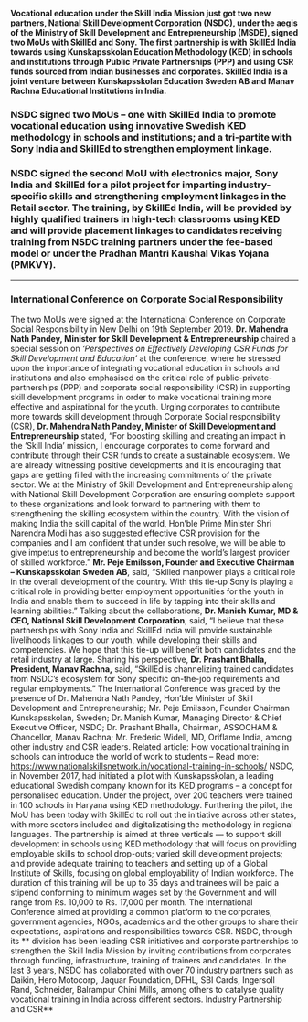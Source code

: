 **Vocational education under the Skill India Mission just got two new partners, National Skill Development Corporation (NSDC), under the aegis of the Ministry of Skill Development and Entrepreneurship (MSDE), signed two MoUs with SkillEd and Sony. The first partnership is with SkillEd India towards using Kunskapsskolan Education Methodology (KED) in schools and institutions through Public Private Partnerships (PPP) and using CSR funds sourced from Indian businesses and corporates. SkillEd India is a joint venture between Kunskapsskolan Education Sweden AB and Manav Rachna Educational Institutions in India.**
### NSDC signed two MoUs – one with SkillEd India to promote vocational education using innovative Swedish KED methodology in schools and institutions; and a tri-partite with Sony India and SkillEd to strengthen employment linkage.
### NSDC signed the second MoU with electronics major, Sony India and SkillEd for a pilot project for imparting industry-specific skills and strengthening employment linkages in the Retail sector. The training, by SkillEd India, will be provided by highly qualified trainers in high-tech classrooms using KED and will provide placement linkages to candidates receiving training from NSDC training partners under the fee-based model or under the Pradhan Mantri Kaushal Vikas Yojana (PMKVY).
** **
### International Conference on Corporate Social Responsibility
The two MoUs were signed at the International Conference on Corporate Social Responsibility in New Delhi on 19th September 2019.
**Dr. Mahendra Nath Pandey, Minister for Skill Development & Entrepreneurship** chaired a special session on *‘Perspectives on Effectively Developing CSR Funds for Skill Development and Education’* at the conference, where he stressed upon the importance of integrating vocational education in schools and institutions and also emphasised on the critical role of public-private-partnerships (PPP) and corporate social responsibility (CSR) in supporting skill development programs in order to make vocational training more effective and aspirational for the youth.
Urging corporates to contribute more towards skill development through Corporate Social responsibility (CSR),
**Dr. Mahendra Nath Pandey, Minister of Skill Development and Entrepreneurship** stated, “For boosting skilling and creating an impact in the ‘Skill India’ mission, I encourage corporates to come forward and contribute through their CSR funds to create a sustainable ecosystem. We are already witnessing positive developments and it is encouraging that gaps are getting filled with the increasing commitments of the private sector. We at the Ministry of Skill Development and Entrepreneurship along with National Skill Development Corporation are ensuring complete support to these organizations and look forward to partnering with them to strengthening the skilling ecosystem within the country. With the vision of making India the skill capital of the world, Hon’ble Prime Minister Shri Narendra Modi has also suggested effective CSR provision for the companies and I am confident that under such resolve, we will be able to give impetus to entrepreneurship and become the world’s largest provider of skilled workforce.” **Mr. Peje Emilsson, Founder and Executive Chairman – Kunskapsskolan Sweden AB**, said, “Skilled manpower plays a critical role in the overall development of the country. With this tie-up Sony is playing a critical role in providing better employment opportunities for the youth in India and enable them to succeed in life by tapping into their skills and learning abilities.”
Talking about the collaborations,
**Dr. Manish Kumar, MD & CEO, National Skill Development Corporation**, said, “I believe that these partnerships with Sony India and SkillEd India will provide sustainable livelihoods linkages to our youth, while developing their skills and competencies. We hope that this tie-up will benefit both candidates and the retail industry at large.
Sharing his perspective,
**Dr. Prashant Bhalla, President, Manav Rachna,** said, “SkillEd is channelizing trained candidates from NSDC’s ecosystem for Sony specific on-the-job requirements and regular employments.”
The International Conference was graced by the presence of Dr. Mahendra Nath Pandey, Hon’ble Minister of Skill Development and Entrepreneurship; Mr. Peje Emilsson, Founder Chairman Kunskapsskolan, Sweden; Dr. Manish Kumar, Managing Director & Chief Executive Officer, NSDC; Dr. Prashant Bhalla, Chairman, ASSOCHAM & Chancellor, Manav Rachna; Mr. Frederic Widell, MD, Oriflame India, among other industry and CSR leaders.
Related article: How vocational training in schools can introduce the world of work to students – Read more: https://www.nationalskillsnetwork.in/vocational-training-in-schools/
NSDC, in November 2017, had initiated a pilot with Kunskapsskolan, a leading educational Swedish company known for its KED programs – a concept for personalised education. Under the project, over 200 teachers were trained in 100 schools in Haryana using KED methodology. Furthering the pilot, the MoU has been today with SkillEd to roll out the initiative across other states, with more sectors included and digitalizatising the methodology in regional languages.
The partnership is aimed at three verticals — to support skill development in schools using KED methodology that will focus on providing employable skills to school drop-outs; varied skill development projects; and provide adequate training to teachers and setting up of a Global Institute of Skills, focusing on global employability of Indian workforce. The duration of this training will be up to 35 days and trainees will be paid a stipend conforming to minimum wages set by the Government and will range from Rs. 10,000 to Rs. 17,000 per month.
The International Conference aimed at providing a common platform to the corporates, government agencies, NGOs, academics and the other groups to share their expectations, aspirations and responsibilities towards CSR. NSDC, through its
** division has been leading CSR initiatives and corporate partnerships to strengthen the Skill India Mission by inviting contributions from corporates through funding, infrastructure, training of trainers and candidates. In the last 3 years, NSDC has collaborated with over 70 industry partners such as Daikin, Hero Motocorp, Jaquar Foundation, DFHL, SBI Cards, Ingersoll Rand, Schneider, Balrampur Chini Mills, among others to catalyse quality vocational training in India across different sectors. Industry Partnership and CSR**